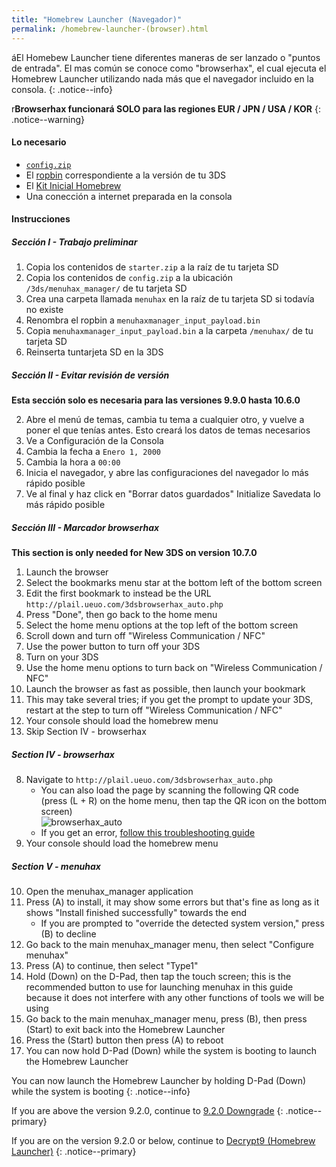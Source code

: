 ```yaml
---
title: "Homebrew Launcher (Navegador)"
permalink: /homebrew-launcher-(browser).html
---
```


áEl Homebew Launcher tiene diferentes maneras de ser lanzado o "puntos de entrada". El mas común se conoce como "browserhax", el cual ejecuta el Homebrew Launcher utilizando nada más que el navegador incluido en la consola.
{: .notice--info}

r**Browserhax funcionará SOLO para las regiones EUR / JPN / USA / KOR**
{: .notice--warning}

#### Lo necesario

+ [`config.zip`](images/config.zip)
+ El [ropbin](https://smealum.github.io/3ds/#otherapp) correspondiente a la versión de tu 3DS
+ El [Kit Inicial Homebrew](http://smealum.github.io/ninjhax2/starter.zip)
+ Una conección a internet preparada en la consola

#### Instrucciones

##### Sección I -  Trabajo preliminar

1. Copia los contenidos de `starter.zip` a la raíz de tu tarjeta SD
2. Copia los contenidos de `config.zip` a la ubicación `/3ds/menuhax_manager/` de tu tarjeta SD
3. Crea una carpeta llamada `menuhax` en la raíz de tu tarjeta SD si todavía no existe
4. Renombra el ropbin a `menuhaxmanager_input_payload.bin`
5. Copia `menuhaxmanager_input_payload.bin` a la carpeta `/menuhax/` de tu tarjeta SD
4. Reinserta tuntarjeta SD en la 3DS

##### Sección II -  Evitar revisión de versión

**Esta sección solo es necesaria para las versiones 9.9.0 hasta 10.6.0**

2. Abre el menú de temas, cambia tu tema a cualquier otro, y vuelve a poner el que tenías antes. Esto creará los datos de temas necesarios
3. Ve a Configuración de la Consola
4. Cambia la fecha a `Enero 1, 2000`
5. Cambia la hora a `00:00`
6. Inicia el navegador, y abre las configuraciones del navegador lo más rápido posible
7. Ve al final y haz click en "Borrar datos guardados" Initialize Savedata lo más rápido posible

##### Sección III -  Marcador browserhax

**This section is only needed for New 3DS on version 10.7.0**

1. Launch the browser
2. Select the bookmarks menu star at the bottom left of the bottom screen
3. Edit the first bookmark to instead be the URL `http://plail.ueuo.com/3dsbrowserhax_auto.php`
4. Press "Done", then go back to the home menu
5. Select the home menu options at the top left of the bottom screen
6. Scroll down and turn off "Wireless Communication / NFC"
7. Use the power button to turn off your 3DS
8. Turn on your 3DS
9. Use the home menu options to turn back on "Wireless Communication / NFC"
10. Launch the browser as fast as possible, then launch your bookmark
11. This may take several tries; if you get the prompt to update your 3DS, restart at the step to turn off "Wireless Communication / NFC"
12. Your console should load the homebrew menu
13. Skip Section IV -  browserhax

##### Section IV -  browserhax

8. Navigate to `http://plail.ueuo.com/3dsbrowserhax_auto.php`
    + You can also load the page by scanning the following QR code (press (L + R) on the home menu, then tap the QR icon on the bottom screen)     
![browserhax_auto](http://plail.ueuo.com/3dsbrowserhax_auto_qrcode.png)
    + If you get an error, [follow this troubleshooting guide](troubleshooting#ts_browser)
9. Your console should load the homebrew menu

##### Section V -  menuhax

10. Open the menuhax_manager application
11. Press (A) to install, it may show some errors but that's fine as long as it shows "Install finished successfully" towards the end
    + If you are prompted to "override the detected system version," press (B) to decline
12. Go back to the main menuhax_manager menu, then select "Configure menuhax"
13. Press (A) to continue, then select "Type1"
14. Hold (Down) on the D-Pad, then tap the touch screen; this is the recommended button to use for launching menuhax in this guide because it does not interfere with any other functions of tools we will be using
15. Go back to the main menuhax_manager menu, press (B), then press (Start) to exit back into the Homebrew Launcher
16. Press the (Start) button then press (A) to reboot
17. You can now hold D-Pad (Down) while the system is booting to launch the Homebrew Launcher

You can now launch the Homebrew Launcher by holding D-Pad (Down) while the system is booting
{: .notice--info}

If you are above the version 9.2.0, continue to [9.2.0 Downgrade](9.2.0-downgrade)
{: .notice--primary}

If you are on the version 9.2.0 or below, continue to [Decrypt9 (Homebrew Launcher)](decrypt9-(homebrew-launcher))
{: .notice--primary}
